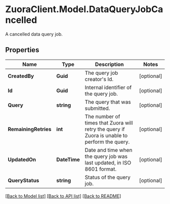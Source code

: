 # ZuoraClient.Model.DataQueryJobCancelled
A cancelled data query job. 

## Properties

Name | Type | Description | Notes
------------ | ------------- | ------------- | -------------
**CreatedBy** | **Guid** | The query job creator&#39;s Id.  | [optional] 
**Id** | **Guid** | Internal identifier of the query job.  | [optional] 
**Query** | **string** | The query that was submitted.  | [optional] 
**RemainingRetries** | **int** | The number of times that Zuora will retry the query if Zuora is unable to perform the query.  | [optional] 
**UpdatedOn** | **DateTime** | Date and time when the query job was last updated, in ISO 8601 format.  | [optional] 
**QueryStatus** | **string** | Status of the query job.  | [optional] 

[[Back to Model list]](../README.md#documentation-for-models) [[Back to API list]](../README.md#documentation-for-api-endpoints) [[Back to README]](../README.md)

